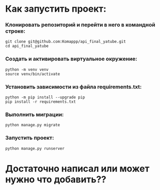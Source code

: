 # Как запустить проект:
### Клонировать репозиторий и перейти в него в командной строке:
`git clone git@github.com:Komappp/api_final_yatube.git`\
`cd api_final_yatube`

### Cоздать и активировать виртуальное окружение:
`python -m venv venv`\
`source venv/bin/activate`

### Установить зависимости из файла requirements.txt:
`python -m pip install --upgrade pip`\
`pip install -r requirements.txt`

### Выполнить миграции:
`python manage.py migrate`

### Запустить проект:
`python manage.py runserver`

# Достаточно написал или может нужно что добавить??
